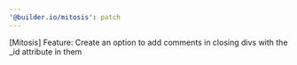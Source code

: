 ```yaml
---
'@builder.io/mitosis': patch
---
```


[Mitosis] Feature: Create an option to add comments in closing divs with the \_id attribute in them
